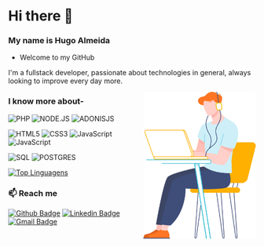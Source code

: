 # Hi there 👋

### My name is Hugo Almeida 
- Welcome to my GitHub


I'm a fullstack developer, passionate about technologies in general, always looking to improve every day more.


<img align="right" height="300px" src="https://github.com/HUGOALMEIDARAMOS/HUGOALMEIDARAMOS/blob/main/character-18.svg" />


### I know more about- </br>


![PHP](https://img.shields.io/badge/-PHP-777BB4?style=for-the-badge&logo=PHP&logoColor=ffffff)
![NODE.JS](https://img.shields.io/badge/-NODE.JS-339933?style=for-the-badge&logo=NODE.JS)
![ADONISJS](https://img.shields.io/badge/-ADONISJS-220052?style=for-the-badge&logo=ADONISJS)


![HTML5](https://img.shields.io/badge/-HTML5-E34F26?style=for-the-badge&logo=HTML5)
![CSS3](https://img.shields.io/badge/-CSS3-1572B6?style=for-the-badge&logo=CSS3)
![JavaScript](https://img.shields.io/static/v1?label=<JavaScript>&message=<teste>&color=<ffffff>?style=for-the-badge&logo=javascript&logoColor=ffffff)
![JavaScript](https://img.shields.io/static/v1?label=<LABEL>&message=<MESSAGE>&color=<COLOR>)



![SQL](https://img.shields.io/badge/-MYSQL-4479A1?style=for-the-badge&logo=MySQL)
![POSTGRES](https://img.shields.io/badge/-POSTGRES-336791?style=for-the-badge&logo=POSTGRESQL)


[![Top Linguagens](https://github-readme-stats.vercel.app/api?username=hugoalmeidaramos&show_icons=true&hide=contribs,prs&cache_seconds=86400&theme=highcontrast)](https://github.com/hugoalmeidaramos/github-readme-stats)


### :mailbox: Reach me	
[![Github Badge](https://img.shields.io/badge/-Github-orange?style=flat-square&logo=Github&logoColor=white&link=https://www.github.com/HUGOALMEIDARAMOS/)](https://www.github.com/HUGOALMEIDARAMOS/)
[![Linkedin Badge](https://img.shields.io/badge/-LinkedIn-blue?style=flat-square&logo=Linkedin&logoColor=white&link=https://www.linkedin.com/in/hugo-leonardo-ramos-almeida/)](https://www.linkedin.com/in/hugo-leonardo-ramos-almeida/)
[![Gmail Badge](https://img.shields.io/badge/-Gmail-c14438?style=flat-square&logo=Gmail&logoColor=white&link=mailto:hugo.undb@gmail.com)](mailto:hugo.undb@gmail.com)

